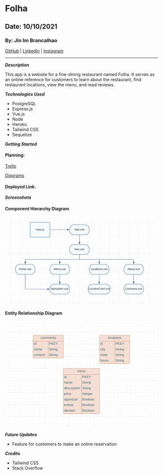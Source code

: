 # Folha

## Date: 10/10/2021

### By: Jin Im Brancalhao

[GitHub](https://github.com/jinimbrancalhao) | [LinkedIn](https://www.linkedin.com/in/jin-im-826a6b215/) | [Instagram](https://www.instagram.com/jinnybphoto/)

---

**_Description_**

This app is a website for a fine-dining restaurant named Folha. It serves as an online reference for customers to learn about the restaurant, find restaurant locations, view the menu, and read reviews.

**_Technologies Used_**

- PostgreSQL
- Express.js
- Vue.js
- Node
- Heroku
- Tailwind CSS
- Sequelize

**_Getting Started_**

#### Planning:

[Trello](https://trello.com/b/IUqttuWT/folha)

[Diagrams](https://lucid.app/lucidchart/bdcfc9da-1281-4c33-a9ce-df47ce789922/edit?invitationId=inv_d3409a7f-35cc-4063-98ea-a5bf503edfa1&page=0_0#)

#### Deployed Link:

**_Screenshots_**

#### Component Hierarchy Diagram

![CHD](./screenshots/chd.png)

#### Entity Relationship Diagram

![ERD](./screenshots/erd.png)

**_Future Updates_**

- Feature for customers to make an online reservation

**_Credits_**

- Tailwind CSS
- Stack Overflow
